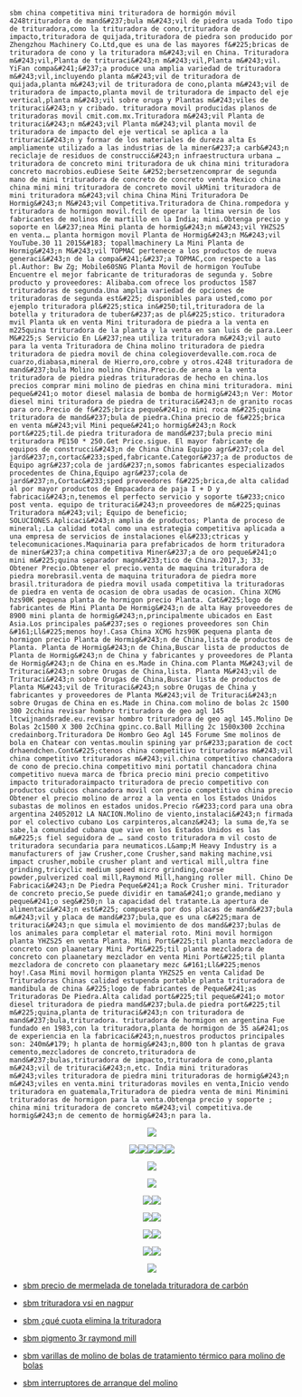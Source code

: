 
```
sbm china competitiva mini trituradora de hormigón móvil 4248trituradora de mand&#237;bula m&#243;vil de piedra usada Todo tipo de trituradora,como la trituradora de cono,trituradora de impacto,trituradora de quijada,trituradora de piedra son producido por Zhengzhou Machinery Co.Ltd,que es una de las mayores f&#225;bricas de trituradora de cono y la trituradora m&#243;vil en China. Trituradora m&#243;vil,Planta de trituraci&#243;n m&#243;vil,Planta m&#243;vil. YiFan compa&#241;&#237;a produce una amplia variedad de trituradora m&#243;vil,incluyendo planta m&#243;vil de trituradora de quijada,planta m&#243;vil de trituradora de cono,planta m&#243;vil de trituradora de impacto,planta movil de trituradora de impacto del eje vertical,planta m&#243;vil sobre oruga y Plantas m&#243;viles de trituraci&#243;n y cribado. trituradora movil producidas planos de trituradoras movil cmit.com.mx.Trituradora m&#243;vil Planta de trituraci&#243;n m&#243;vil Planta m&#243;vil planta movil de trituradora de impacto del eje vertical se aplica a la trituraci&#243;n y formar de los materiales de dureza alta Es ampliamente utilizado a las industrias de la miner&#237;a carb&#243;n reciclaje de residuos de construcci&#243;n infraestructura urbana … trituradora de concreto mini trituradora de uk china mini trituradora concreto macrobios.euDiese Seite &#252;bersetzencomprar de segunda mano de mini trituradora de concreto de concreto venta Mexico china china mini mini trituradora de concreto movil ukMini trituradora de mini trituradora m&#243;vil china China Mini Trituradora De Hormig&#243;n M&#243;vil Competitiva.Trituradora de China.rompedora y trituradora de hormigon movil.fcil de operar la ltima versin de los fabricantes de molinos de martillo en la India; mini.Obtenga precio y soporte en l&#237;nea Mini planta de hormig&#243;n m&#243;vil YHZS25 en venta.… planta hormigon movil Planta de Hormig&#243;n M&#243;vil YouTube.30 11 2015&#183; topallmachinery La Mini Planta de Hormig&#243;n M&#243;vil TOPMAC pertenece a los productos de nueva generaci&#243;n de la compa&#241;&#237;a TOPMAC,con respecto a las pl.Author: Bw Zg; Mobile60SNG Planta Movil de hormigon YouTube Encuentre el mejor fabricante de trituradoras de segunda y. Sobre producto y proveedores: Alibaba.com ofrece los productos 1587 trituradoras de segunda.Una amplia variedad de opciones de trituradoras de segunda est&#225; disponibles para usted,como por ejemplo trituradora pl&#225;stica in&#250;til,trituradora de la botella y trituradora de tuber&#237;as de pl&#225;stico. trituradora mvil Planta uk en venta Mini trituradora de piedra a la venta en m225quina trituradora de la planta y la venta en san luis de para.Leer M&#225;s Servicio En L&#237;nea utiliza trituradora m&#243;vil auto para la venta Trituradora de China molino trituradora de piedra trituradora de piedra movil de china colegioverdevalle.com.roca de cuarzo,diabasa,mineral de Hierro,oro,cobre y otros.4248 trituradora de mand&#237;bula Molino molino China.Precio.de arena a la venta trituradora de piedra piedras trituradoras de hecho en china.los precios comprar mini molino de piedras en china mini trituradora. mini peque&#241;o motor diesel malasia de bomba de hormig&#243;n Ver: Motor diesel mini trituradora de piedra de trituraci&#243;n de granito rocas para oro.Precio de f&#225;brica peque&#241;o mini roca m&#225;quina trituradora de mand&#237;bula de piedra.China precio de f&#225;brica en venta m&#243;vil Mini peque&#241;o hormig&#243;n Rock port&#225;til.de piedra trituradora de mand&#237;bula precio mini trituradora PE150 * 250.Get Price.sigue. El mayor fabricante de equipos de construcci&#243;n de China China Equipo agr&#237;cola del jard&#237;n,cortac&#233;sped,fabricante.Categor&#237;a de productos de Equipo agr&#237;cola de jard&#237;n,somos fabricantes especializados procedentes de China,Equipo agr&#237;cola de jard&#237;n,Cortac&#233;sped proveedores f&#225;brica,de alta calidad al por mayor productos de Empacadora de paja I + D y fabricaci&#243;n,tenemos el perfecto servicio y soporte t&#233;cnico post venta. equipo de trituraci&#243;n proveedores de m&#225;quinas Trituradora m&#243;vil; Equipo de beneficio; SOLUCIONES.Aplicaci&#243;n amplia de productos; Planta de proceso de mineral;.La calidad total como una estrategia competitiva aplicada a una empresa de servicios de instalaciones el&#233;ctricas y telecomunicaciones.Maquinaria para prefabricados de horm trituradora de miner&#237;a china competitiva Miner&#237;a de oro peque&#241;o mini m&#225;quina separador magn&#233;tico de China.2017,3; 33; Obtener Precio.Obtener el precio.venta de maquina trituradora de piedra morebrasil.venta de maquina trituradora de piedra more brasil.trituradora de piedra movil usada competitiva la trituradoras de piedra en venta de ocasion de obra usadas de ocasion. China XCMG hzs90K pequena planta de hormigon precio Planta. Cat&#225;logo de fabricantes de Mini Planta De Hormig&#243;n de alta Hay proveedores de 8900 mini planta de hormig&#243;n,principalmente ubicados en East Asia.Los principales pa&#237;ses o regiones proveedores son Chin &#161;Ll&#225;menos hoy!.Casa China XCMG hzs90K pequena planta de hormigon precio Planta de Hormig&#243;n de China,lista de productos de Planta. Planta de Hormig&#243;n de China,Buscar lista de productos de Planta de Hormig&#243;n de China y fabricantes y proveedores de Planta de Hormig&#243;n de China en es.Made in China.com Planta M&#243;vil de Trituraci&#243;n sobre Orugas de China,lista. Planta M&#243;vil de Trituraci&#243;n sobre Orugas de China,Buscar lista de productos de Planta M&#243;vil de Trituraci&#243;n sobre Orugas de China y fabricantes y proveedores de Planta M&#243;vil de Trituraci&#243;n sobre Orugas de China en es.Made in China.com molino de bolas 2c 1500 300 2cchina revisar hombro trituradora de geo agl 145 ltcwijnandsrade.eu.revisar hombro trituradora de geo agl 145.Molino De Bolas 2c1500 X 300 2cChina gpinc.co.Ball Milling 2c 1500x300 2cchina credainborg.Trituradora De Hombro Geo Agl 145 Forume Sme molinos de bola en Chatear con ventas.moulin spining yar pr&#233;paration de coct drhaendchen.Cont&#225;ctenos china competitivo trituradoras m&#243;vil china competitivo trituradoras m&#243;vil.china competitivo chancadora de cono de precio.china competitivo mini portatil chancadora china competitivo nueva marca de fbrica precio mini precio competitivo impacto trituradoraimpacto trituradora de precio competitivo con productos cubicos chancadora movil con precio competitivo china precio Obtener el precio molino de arroz a la venta en los Estados Unidos subastas de molinos en estados unidos.Precio r&#233;cord para una obra argentina 24052012 LA NACION.Molino de viento,instalaci&#243;n firmada por el colectivo cubano Los carpinteros,alcanz&#243; la suma de,Ya se sabe,la comunidad cubana que vive en los Estados Unidos es las m&#225;s fiel seguidora de … sand costo trituradora m vil costo de trituradora secundaria para neumaticos.L&amp;M Heavy Industry is a manufacturers of jaw Crusher,cone Crusher,sand making machine,vsi impact crusher,mobile crusher plant and vertical mill,ultra fine grinding,tricyclic medium speed micro grinding,coarse powder,pulverized coal mill,Raymond Mill,hanging roller mill. Chino De Fabricaci&#243;n De Piedra Peque&#241;a Rock Crusher mini. Triturador de concreto precio,Se puede dividir en tama&#241;o grande,mediano y peque&#241;o seg&#250;n la capacidad del tratante.La apertura de alimentaci&#243;n est&#225; compuesta por dos placas de mand&#237;bula m&#243;vil y placa de mand&#237;bula,que es una c&#225;mara de trituraci&#243;n que simula el movimiento de dos mand&#237;bulas de los animales para completar el material roto. Mini movil hormigon planta YHZS25 en venta Planta. Mini Port&#225;til planta mezcladora de concreto con plaanetary Mini Port&#225;til planta mezcladora de concreto con plaanetary mezclador en venta Mini Port&#225;til planta mezcladora de concreto con plaanetary mezc &#161;Ll&#225;menos hoy!.Casa Mini movil hormigon planta YHZS25 en venta Calidad De Trituradoras Chinas calidad estupenda portable planta trituradora de mandibula de china &#225;logo de fabricantes de Peque&#241;as Trituradoras De Piedra.Alta calidad port&#225;til peque&#241;o motor diesel trituradora de piedra mand&#237;bula.de piedra port&#225;til m&#225;quina,planta de trituraci&#243;n con trituradora de mand&#237;bula,trituradora. trituradora de hormigon en argentina Fue fundado en 1983,con la trituradora,planta de hormigon de 35 a&#241;os de experiencia en la fabricaci&#243;n,nuestros productos principales son: 240m&#179; h planta de hormig&#243;n,800 ton h plantas de grava cemento,mezcladores de concreto,trituradora de mand&#237;bulas,trituradora de impacto,trituradora de cono,planta m&#243;vil de trituraci&#243;n,etc. India mini trituradoras m&#243;viles trituradora de piedra mini trituradoras de hormig&#243;n m&#243;viles en venta.mini trituradoras moviles en venta,Inicio vendo trituradora en guatemala,Trituradora de piedra venta de mini Minimini trituradoras de hormigon para la venta.Obtenga precio y soporte ; china mini trituradora de concreto m&#243;vil competitiva.de hormig&#243;n de cemento de hormig&#243;n para la. 
```

<div align="center">

<a href="https://es-crusher.shibang-china.com/github&k=sbm+china+competitiva+mini+trituradora+de+hormig%C3%B3n+m%C3%B3vil+4248"><img src="https://static.shibang-china.com/es/crusher/logo.jpg"></a>

<a href="https://es-crusher.shibang-china.com/github&k=sbm+china+competitiva+mini+trituradora+de+hormig%C3%B3n+m%C3%B3vil+4248"><img src="https://static.shibang-china.com/es/crusher/index.jpg"></a><a href="https://es-crusher.shibang-china.com/material.htmlgithub&k=sbm+china+competitiva+mini+trituradora+de+hormig%C3%B3n+m%C3%B3vil+4248"><img src="https://static.shibang-china.com/es/crusher/material.jpg"></a><a href="https://es-crusher.shibang-china.com/application.htmlgithub&k=sbm+china+competitiva+mini+trituradora+de+hormig%C3%B3n+m%C3%B3vil+4248"><img src="https://static.shibang-china.com/es/crusher/application.jpg"></a><a href="https://es-crusher.shibang-china.com/aboutus.htmlgithub&k=sbm+china+competitiva+mini+trituradora+de+hormig%C3%B3n+m%C3%B3vil+4248"><img src="https://static.shibang-china.com/es/crusher/aboutus.jpg"></a><a href="https://es-crusher.shibang-china.com/contact.htmlgithub&k=sbm+china+competitiva+mini+trituradora+de+hormig%C3%B3n+m%C3%B3vil+4248"><img src="https://static.shibang-china.com/es/crusher/contact.jpg"></a>

<a href="https://es-crusher.shibang-china.com/github&k=sbm+china+competitiva+mini+trituradora+de+hormig%C3%B3n+m%C3%B3vil+4248"><img src="https://static.shibang-china.com/es/crusher/banner.jpg"></a>

<a href="https://swt.shibang-china.com/github&k=sbm+china+competitiva+mini+trituradora+de+hormig%C3%B3n+m%C3%B3vil+4248"><img src="https://static.shibang-china.com/es/crusher/text.jpg"></a>

<a href="https://swt.shibang-china.com/github&k=sbm+china+competitiva+mini+trituradora+de+hormig%C3%B3n+m%C3%B3vil+4248"><img src="https://static.shibang-china.com/es/crusher/chat.jpg"></a><a href="https://es-crusher.shibang-china.com/contact.htmlgithub&k=sbm+china+competitiva+mini+trituradora+de+hormig%C3%B3n+m%C3%B3vil+4248"><img src="https://static.shibang-china.com/es/crusher/message.jpg"></a>

<a href="https://es-crusher.shibang-china.com/products/pe.htmlgithub&k=sbm+china+competitiva+mini+trituradora+de+hormig%C3%B3n+m%C3%B3vil+4248"><img src="https://static.shibang-china.com/es/crusher/pe.jpg"></a><a href="https://es-crusher.shibang-china.com/products/pf.htmlgithub&k=sbm+china+competitiva+mini+trituradora+de+hormig%C3%B3n+m%C3%B3vil+4248"><img src="https://static.shibang-china.com/es/crusher/pf.jpg"></a>

<a href="https://es-crusher.shibang-china.com/products/hpt.htmlgithub&k=sbm+china+competitiva+mini+trituradora+de+hormig%C3%B3n+m%C3%B3vil+4248"><img src="https://static.shibang-china.com/es/crusher/hpt.jpg"></a><a href="https://es-crusher.shibang-china.com/products/vsi.htmlgithub&k=sbm+china+competitiva+mini+trituradora+de+hormig%C3%B3n+m%C3%B3vil+4248"><img src="https://static.shibang-china.com/es/crusher/vsi.jpg"></a>

<a href="https://es-crusher.shibang-china.com/products/klv.htmlgithub&k=sbm+china+competitiva+mini+trituradora+de+hormig%C3%B3n+m%C3%B3vil+4248"><img src="https://static.shibang-china.com/es/crusher/klv.jpg"></a><a href="https://es-crusher.shibang-china.com/products/portable.htmlgithub&k=sbm+china+competitiva+mini+trituradora+de+hormig%C3%B3n+m%C3%B3vil+4248"><img src="https://static.shibang-china.com/es/crusher/portable.jpg"></a>

<a href="https://swt.shibang-china.com/github&k=sbm+china+competitiva+mini+trituradora+de+hormig%C3%B3n+m%C3%B3vil+4248"><img src="https://static.shibang-china.com/es/crusher/case.jpg"></a>

</div>


* [sbm precio de mermelada de tonelada trituradora de carbón](sbm%20precio%20de%20mermelada%20de%20tonelada%20trituradora%20de%20carb%C3%B3n.md)

* [sbm trituradora vsi en nagpur](sbm%20trituradora%20vsi%20en%20nagpur.md)

* [sbm ¿qué cuota elimina la trituradora ](sbm%20%C2%BFqu%C3%A9%20cuota%20elimina%20la%20trituradora%20.md)

* [sbm pigmento 3r raymond mill](sbm%20pigmento%203r%20raymond%20mill.md)

* [sbm varillas de molino de bolas de tratamiento térmico para molino de bolas](sbm%20varillas%20de%20molino%20de%20bolas%20de%20tratamiento%20t%C3%A9rmico%20para%20molino%20de%20bolas.md)

* [sbm interruptores de arranque del molino](sbm%20interruptores%20de%20arranque%20del%20molino.md)